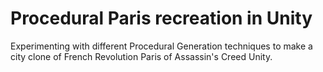# Procedural Paris recreation in Unity

Experimenting with different Procedural Generation techniques to make a city clone of French Revolution Paris of Assassin's Creed Unity.
